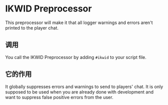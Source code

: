 # IKWID Preprocessor

This preprocessor will make it that all logger warnings and errors aren't printed to the player chat.

## 调用

You call the IKWID Preprocessor by adding `#ikwid` to your script file.

## 它的作用

It globally suppresses errors and warnings to send to players' chat. It is only supposed to be used when you are already done with development and want to suppress false positive errors from the user.

